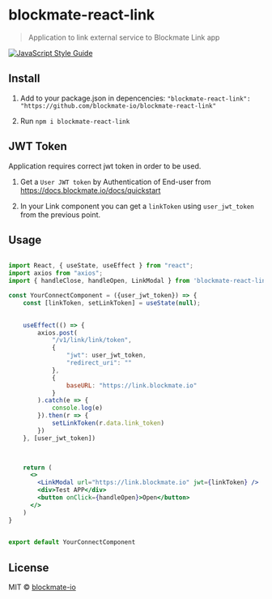# blockmate-react-link

> Application to link external service to Blockmate Link app

[![JavaScript Style Guide](https://img.shields.io/badge/code_style-standard-brightgreen.svg)](https://standardjs.com)

## Install


1. Add to your package.json in depencencies:
```"blockmate-react-link": "https://github.com/blockmate-io/blockmate-react-link"```

2. Run
```npm i blockmate-react-link```


## JWT Token

Application requires correct jwt token in order to be used.

1. Get a `User JWT token` by Authentication of End-user from https://docs.blockmate.io/docs/quickstart

2. In your Link component you can get a `linkToken` using `user_jwt_token` from the previous point.

## Usage

```jsx

import React, { useState, useEffect } from "react";
import axios from "axios";
import { handleClose, handleOpen, LinkModal } from 'blockmate-react-link'

const YourConnectComponent = ({user_jwt_token}) => {
    const [linkToken, setLinkToken] = useState(null);

 
    useEffect(() => {
        axios.post(
            "/v1/link/link/token",
            {
                "jwt": user_jwt_token,
                "redirect_uri": ""
            },
            {
                baseURL: "https://link.blockmate.io"
            }
        ).catch(e => {
            console.log(e)
        }).then(r => {
            setLinkToken(r.data.link_token)
        })
    }, [user_jwt_token])

 

    return (
      <>
        <LinkModal url="https://link.blockmate.io" jwt={linkToken} />
        <div>Test APP</div>
        <button onClick={handleOpen}>Open</button>
      </>
    )
}

 
export default YourConnectComponent
```


## License

MIT © [blockmate-io](https://github.com/blockmate-io)
